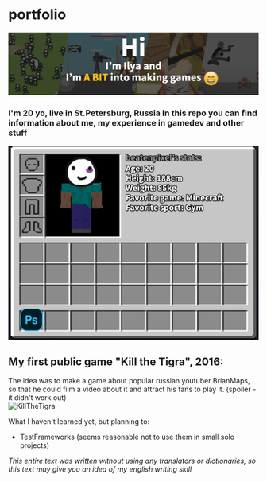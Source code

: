 # portfolio
![Screenshot](./docs/img/title.png)
### I'm 20 yo, live in St.Petersburg, Russia In this repo you can find information about me, my experience in gamedev and other stuff
![Skills](./docs/img/skills.png)

## My first public game "Kill the Tigra", 2016:
The idea was to make a game about popular russian youtuber BrianMaps, so that he could film a video about it and attract his fans to play it. (spoiler - it didn't work out)  
![KillTheTigra](./docs/gif/KillTheTigra.gif)

What I haven't learned yet, but planning to:
- TestFrameworks (seems reasonable not to use them in small solo projects)


_This entire text was written without using any translators or dictionaries, so this text may give you an idea of my english writing skill_
